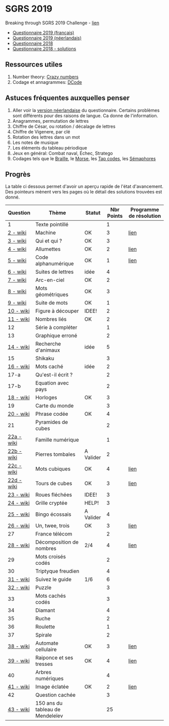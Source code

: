 # SGRS 2019
Breaking through SGRS 2019 Challenge - [lien](https://www.mil.be/fr/communiques-presse/les-enigmes-du-sgrs-sont-de-retour)

* [Questionnaire 2019 (français)](./doc/SGRS%202019.pdf)
* [Questionnaire 2019 (néerlandais)](./doc/SGRS%202019%20-%20NL.pdf)
* [Questionnaire 2018](./doc/SGRS%202018.pdf)
* [Questionnaire 2018 - solutions](./doc/SGRS%202018%20-%20Soluce.pdf)

## Ressources utiles

1. Number theory: [Crazy numbers](https://www.crazy-numbers.com/)
2. Codage et annagrammes: [DCode](https://www.dcode.fr/)


## Astuces fréquentes auxquelles penser

1. Aller voir la [version néerlandaise](doc/SGRS%202019%20-%20NL.pdf) du questionnaire. Certains problèmes sont différents pour des raisons de langue. Ca donne de l'information.
2. Anagrammes, permutation de lettres
3. Chiffre de César, ou rotation / décalage de lettres
4. Chiffre de Vigenere, par clé
5. Rotation des lettres dans un mot
6. Les notes de musique
7. Les éléments du tableau périodique
8. Jeux en général: Combat naval, Echec, Stratego
9. Codages tels que le [Braille](https://fr.wikipedia.org/wiki/Braille), le [Morse](https://fr.wikipedia.org/wiki/Code_Morse_international), les [Tap codes](https://fr.wikipedia.org/wiki/Tap_code), les [Sémaphores](https://fr.wikipedia.org/wiki/Alphabet_s%C3%A9maphore)


## Progrès
La table ci dessous permet d'avoir un aperçu rapide de l'état d'avancement. Des pointeurs mènent vers les pages où le détail des solutions trouvées est donné.

| Question | Thème | Statut | Nbr Points | Programme de résolution |
|----------|-------|--------|------------| ----------------------- |
| 1                       | Texte pointillé                       |      | 1 |                      |
| [2 - wiki](wiki/P02.md) | Machine                               |  OK  | 3 | [lien](code/P02_eke.py)  |
| [3 - wiki](wiki/P03.md) | Qui et qui ?                          |  OK  | 3 |                      |
| [4 - wiki](wiki/P04.md) | Allumettes                            |  OK  | 2 | [lien](code/P04.py)  |
| [5 - wiki](wiki/P05.md) | Code alphanumérique                   |  OK  | 1 | [lien](code/P05.py)  |
| [6 - wiki](wiki/P06.md) | Suites de lettres                     | idée | 4 |                      |
| [7 - wiki](wiki/P07.md) | Arc-en-ciel                           |  OK  | 2 |                      |
| [8 - wiki](wiki/P08.md) | Mots géométriques                     |  OK  | 3 |                      |
| [9 - wiki](wiki/P09.md) | Suite de mots                         |  OK  | 1 |                      |
| [10 - wiki](wiki/P10.md)| Figure à découper                     | IDEE!| 2 |                      |
|[11 - wiki](wiki/P11.md) | Nombres liés                          | OK   | 2 |                      |
| 12                      | Série à compléter                     |      | 1 |                      |
| 13                      | Graphique erroné                      |      | 2 |                      |
|[14 - wiki](wiki/P14.md) | Recherche d'animaux                   | idée | 5 |                      |
| 15                      | Shikaku                               |      | 3 |                      |
|[16 - wiki](wiki/P16.md) | Mots caché                            |idée  | 2 |                      |
| 17-a                    | Qu'est-il écrit ?                     |      | 2 |                      |
| 17-b                    | Equation avec pays                    |      | 2 |                      |
| [18 - wiki](wiki/P18.md)| Horloges                              | OK   | 3 |                      |
| 19                      | Carte du monde                        |      | 3 |                      |
| [20 - wiki](wiki/P20.md)| Phrase codée                          | OK   | 4 |                      |
| 21                      | Pyramides de cubes                    |      | 2 |                      |
|[22a - wiki](wiki/P22A.md)| Famille numérique                    |      | 1 |                      |
|[22b - wiki](wiki/P22B.md)| Pierres tombales                     |A Valider| 2 |                      |
|[22c - wiki](wiki/P22C.md)| Mots cubiques                        |  OK  | 4 | [lien](code/P22c.py) |
|[22d - wiki](wiki/P22D.md)| Tours de cubes                       |  OK  | 3 | [lien](code/P22d.py) |
|[23 - wiki](wiki/P23.md) | Roues fléchées                        |IDEE! | 3 |                      |
|[24 - wiki](wiki/P24.md) | Grille cryptée                        | HELP!| 3 |                      |
|[25 - wiki](wiki/P25.md) | Bingo écossais                        |A Valider| 4 |                      |
|[26 - wiki](wiki/P26.md) | Un, twee, trois                       | OK   | 3 | [lien](code/P26.py)  |
| 27                      | France télécom                        |      | 2 |                      |
|[28 - wiki](wiki/P28.md) | Décomposition de nombres              | 2/4  | 4 | [lien](code/P28.py)  |
| 29                      | Mots croisés codés                    |      | 2 |                      |
| 30                      | Triptyque freudien                    |      | 4 |                      |
|[31 - wiki](wiki/P31.md) | Suivez le guide                       | 1/6  | 6 |                      |
|[32 - wiki](wiki/P32.md) | Puzzle                                |      | 3 |                      |
| 33                      | Mots cachés codés                     |      | 3 |                      |
| 34                      | Diamant                               |      | 4 |                      |
| 35                      | Ruche                                 |      | 2 |                      |
| 36                      | Roulette                              |      | 1 |                      |
| 37                      | Spirale                               |      | 2 |                      |
|[38 - wiki](wiki/P38.md) | Automate cellulaire                   |  OK  | 3 | [lien](code/P38.py)  |
|[39 - wiki](wiki/P39.md) | Raiponce et ses tresses               |  OK  | 4 | [lien](code/P39.py)  |
| 40                      | Arbres numériques                     |      | 4 |                      |
|[41 - wiki](wiki/P41.md) | Image éclatée                         |  OK  | 2 | [lien](code/P41.py)  |
| 42                      | Question cachée                       |      | 3 |                      |
|[43 - wiki](wiki/P43.md) | 150 ans du tableau de Mendeleïev      |      |25 |                      |
